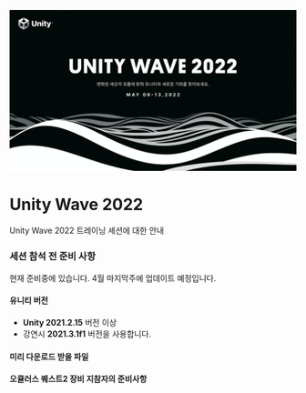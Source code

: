 ![](images/wave_log.png)

# Unity Wave 2022

Unity Wave 2022 트레이닝 세션에 대한 안내

### 세션 참석 전 준비 사항

현재 준비중에 있습니다. 4월 마지막주에 업데이트 예정입니다.

#### 유니티 버전
- **Unity 2021.2.15** 버전 이상
- 강연시 **2021.3.1f1** 버전을 사용합니다.

#### 미리 다운로드 받을 파일

#### 오큘러스 퀘스트2 장비 지참자의 준비사항


